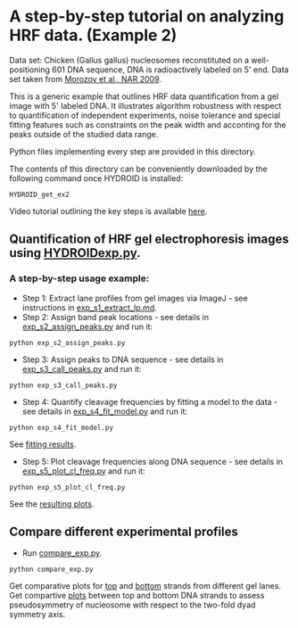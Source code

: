 # A step-by-step tutorial on analyzing HRF data. (Example 2)

Data set: Chicken (Gallus gallus) nucleosomes reconstituted on a well-positioning 601 DNA sequence, DNA is radioactively labeled on 5' end. Data set taken from [Morozov et al., NAR 2009](https://www.ncbi.nlm.nih.gov/pubmed/?term=19509309).

This is a generic example that outlines HRF data quantification from a gel image with 5' labeled DNA. It illustrates algorithm robustness with respect to quantification of independent experiments, noise tolerance and special fitting features such as constraints on the peak width and acconting for the peaks outside of the studied data range.

Python files implementing every step are provided in this directory.

The contents of this directory can be conveniently downloaded by the following command once HYDROID is installed:
```
HYDROID_get_ex2
```

Video tutorial outlining the key steps is available [here](https://www.youtube.com/playlist?list=PL_GHGdsPyn0nVSvrRnyvuvkRCrNBjqeuC).

## Quantification of HRF gel electrophoresis images using [HYDROIDexp.py](../HYDROIDexp.py).
### A step-by-step usage example:
- Step 1: Extract lane profiles from gel images via ImageJ - see instructions in [exp_s1_extract_lp.md](exp_s1_extract_lp.md).
- Step 2: Assign band peak locations - see details in [exp_s2_assign_peaks.py](exp_s2_assign_peaks.py) and run it:
```
python exp_s2_assign_peaks.py
```
- Step 3: Assign peaks to DNA sequence - see details in [exp_s3_call_peaks.py](exp_s3_call_peaks.py) and run it:
```
python exp_s3_call_peaks.py
```
- Step 4: Quantify cleavage frequencies by fitting a model to the data  - see details in  [exp_s4_fit_model.py](exp_s4_fit_model.py) and run it:
```
python exp_s4_fit_model.py
```
See [fitting results](results/gg_601_BS_a_fitted_intensities.png).
- Step 5: Plot cleavage frequencies along DNA sequence  - see details in [exp_s5_plot_cl_freq.py](exp_s5_plot_cl_freq.py) and run it:
```
python exp_s5_plot_cl_freq.py
```
See the [resulting plots](results/gg_601_BS_a_cl_freq_profile.png).


## Compare different experimental profiles
-  Run [compare_exp.py](compare_exp.py).
```
python compare_exp.py
```
Get comparative plots for [top](results/exp_compar_TS.png) and [bottom](results/exp_compar_BS.png) strands from different gel lanes. Get compartive [plots](results/exp_compar_BS_TS.png) between top and bottom DNA strands to assess pseudosymmetry of nucleosome with respect to the two-fold dyad symmetry axis.

